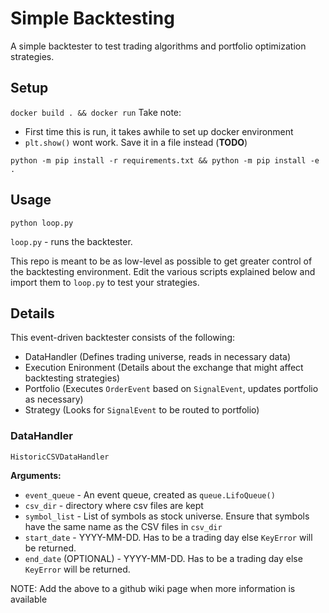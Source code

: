 # Simple Backtesting 

A simple backtester to test trading algorithms and portfolio optimization strategies.

## Setup
`docker build . && docker run`
Take note:
- First time this is run, it takes awhile to set up docker environment
- `plt.show()` wont work. Save it in a file instead (**TODO**) 

`python -m pip install -r requirements.txt && python -m pip install -e .`

## Usage
`python loop.py`

`loop.py` - runs the backtester. 

This repo is meant to be as low-level as possible to get greater control of the backtesting environment. Edit the various scripts explained below and import them to `loop.py` to test your strategies. 


## Details
This event-driven backtester consists of the following: 
- DataHandler (Defines trading universe, reads in necessary data)
- Execution Enironment (Details about the exchange that might affect backtesting strategies)
- Portfolio (Executes `OrderEvent` based on `SignalEvent`, updates portfolio as necessary)
- Strategy (Looks for `SignalEvent` to be routed to portfolio)

### DataHandler
`HistoricCSVDataHandler`

**Arguments:**

* `event_queue` - An event queue, created as `queue.LifoQueue()` 
* `csv_dir` - directory where csv files are kept
* `symbol_list` - List of symbols as stock universe. Ensure that symbols have the same name as the CSV files in `csv_dir`
* `start_date` - YYYY-MM-DD. Has to be a trading day else `KeyError` will be returned. 
* `end_date` (OPTIONAL) - YYYY-MM-DD. Has to be a trading day else `KeyError` will be returned. 


NOTE: Add the above to a github wiki page when more information is available

